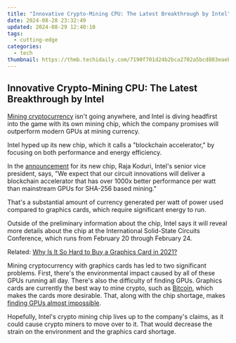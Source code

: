 ```yaml
---
title: "Innovative Crypto-Mining CPU: The Latest Breakthrough by Intel"
date: 2024-08-28 23:32:49
updated: 2024-08-29 12:40:10
tags:
  - cutting-edge
categories:
  - tech
thumbnail: https://thmb.techidaily.com/7190f701d24b2bca2702a5bcd803eaeb74415822adafed338c6c5049f6c7aefb.jpg
---
```


## Innovative Crypto-Mining CPU: The Latest Breakthrough by Intel

[Mining cryptocurrency](https://vimeo-videos.techidaily.com/updated-in-2024-mastering-video-allure-securing-top-spots-with-the-vimeo-experts/) isn't going anywhere, and Intel is diving headfirst into the game with its own mining chip, which the company promises will outperform modern GPUs at mining currency.

 Intel hyped up its new chip, which it calls a "blockchain accelerator," by focusing on both performance and energy efficiency.

 In the [announcement](https://www.intel.com/content/www/us/en/newsroom/opinion/thoughts-blockchain-custom-compute-group.html) for its new chip, Raja Koduri, Intel's senior vice president, says, "We expect that our circuit innovations will deliver a blockchain accelerator that has over 1000x better performance per watt than mainstream GPUs for SHA-256 based mining."

 That's a substantial amount of currency generated per watt of power used compared to graphics cards, which require significant energy to run.

 Outside of the preliminary information about the chip, Intel says it will reveal more details about the chip at the International Solid-State Circuits Conference, which runs from February 20 through February 24.

Related: [Why Is It So Hard to Buy a Graphics Card in 2021?](https://extra-resources.techidaily.com/strategic-wordplay-crafting-engaging-blurbs/) 

 Mining cryptocurrency with graphics cards has led to two significant problems. First, there's the environmental impact caused by all of these GPUs running all day. There's also the difficulty of finding GPUs. Graphics cards are currently the best way to mine crypto, such as [Bitcoin](https://extra-support.techidaily.com/navigating-through-excellent-hdr-cam-choices-for-2024/), which makes the cards more desirable. That, along with the chip shortage, makes [finding GPUs almost impossible](https://extra-resources.techidaily.com/strategic-wordplay-crafting-engaging-blurbs/).

 Hopefully, Intel's crypto mining chip lives up to the company's claims, as it could cause crypto miners to move over to it. That would decrease the strain on the environment and the graphics card shortage.

<ins class="adsbygoogle"
     style="display:block"
     data-ad-format="autorelaxed"
     data-ad-client="ca-pub-7571918770474297"
     data-ad-slot="1223367746"></ins>



<ins class="adsbygoogle"
     style="display:block"
     data-ad-client="ca-pub-7571918770474297"
     data-ad-slot="8358498916"
     data-ad-format="auto"
     data-full-width-responsive="true"></ins>
